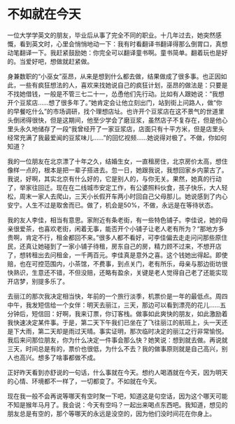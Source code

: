 # 不如就在今天

一位大学学英文的朋友，毕业后从事了完全不同的职业。十几年过去，她突然感慨，看到英文时，心里会悄悄地动一下：我有时看翻译书翻译得那么倒胃口，真想动笔翻译一下。我赶紧鼓励她：你完全可以翻译童书啊。童书简单。翻着玩也是好的。当爱好吧，想做就赶紧做。 

身兼数职的“小巫女”巫昂，从来是想到什么都去做，结果做成了很多事。也正因如此，一些有疯狂想法的人，喜欢来找她说自己的疯狂计划，巫昂的做法是：只要是不找她借钱，一般是不管三七二十一，怂恿他们先行动。比如有人跟她说：“我想开个豆浆店……想了很多年了。”她肯定会让他立刻出门，站到街上问路人，做“你的早餐吃什么”的市场调研，找个理想店址。也许开个豆浆店在这不景气的世道里头倒闭得很快，但是这期间，他至少学会了磨豆浆，虽然店子不复存在，但是他心里头永久地储存了一段“我曾经开了一家豆浆店，店面只有十平方米，但是店里头经常充满了我最爱闻的豆浆味儿……”的回忆视频……她说得对极了。不做，你如何知道？ 

我的一位朋友在北京漂了十年之久，结婚生女，一直租房住，北京房价太高，想住像样一点的，根本是把一辈子搭进去。忽一日，她跟我说，我想回家乡内蒙古了。我说，好啊，其实北京有什么好的，它是别人的，与你无关。果然，她真的行动了，举家往回迁。现在在二线城市安定工作，有公婆照料伙食，孩子快乐，大人轻松，周末一家人去爬山，三天小长假开车两小时回自己父母那儿。她说感到了内心安宁。人生不过是取舍而已。做了，机会是50%，不做，永远是在等待状态。 

我的友人李佳，相当有意思。家附近有条老街，有一些特色铺子。李佳说，她的母亲很爱茶，也喜欢老街，闲着无事，能否开个小铺子让老人老有所为？“那地方多贵啊，肯定不行，租金都回不来。”很多人都不看好，可李佳偏去走走问问那些原住民，还真让她碰到了一家小铺子待租，房东自己的房，精力顾不过来，不想开店了，想转租出去问租金，一千两百元。李佳真是意外之喜。这个钱她出得起。即使赔，也在可控范围内，小茶馆，不费事，到点关门，老有所乐，母亲与那边街坊很快熟识，生意还不错，不但没赔，还略有盈余，关键是老人觉得自己老了还能实现开店梦，别提多乐了。 

去丽江的那次我决定相当快，年前的一个旅行淡季，机票价是一年的最低点。周四中午，我发短信给一个女伴：明天去丽江，三天，那边可以看到漂亮的花儿……五分钟后，短信回：好啊，我来订票，你订客栈。做事如此爽快的朋友，如此激励着我快速决定某件事。于是，第二天下午我们已坐在了飞往丽江的航班上，头一天还是下大雨，第二天却是雨过天晴。事实证明，那次临时决定的丽江之行非常愉悦。我后来问那位朋友，你为什么决定一件事会那么快？她笑说：想到就去做。再说就三天，时间总是有的，票价也很低，为什么不去？我的做事原则就是自己高兴，别人也高兴。想多了啥事都做不成。 

正好昨天看到亦舒说的一句话，什么事就在今天。想约人喝酒就在今天，因为明天的心情、环境都不一样了，一切都变了。不如就在今天。 

现在我一般不会再说等哪天有空时聚一下吧，知道这是句空话，因为这个哪天可能不知是猴年马月了。我会说：今天有空吗？一起出来喝点东西吧。我知道，想见的朋友总是有空的，那个等哪天的永远是没空的，因为他们没时间花在你身上。